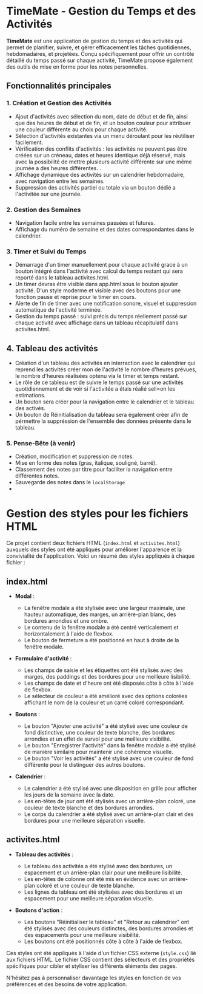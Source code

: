 # TimeMate - Gestion du Temps et des Activités

**TimeMate** est une application de gestion du temps et des activités qui permet de planifier, suivre, et gérer efficacement les tâches quotidiennes, hebdomadaires, et projetées. Conçu spécifiquement pour offrir un contrôle détaillé du temps passé sur chaque activité, TimeMate propose également des outils de mise en forme pour les notes personnelles.

## Fonctionnalités principales

### 1. Création et Gestion des Activités

- Ajout d'activités avec sélection du nom, date de début et de fin, ainsi que des heures de début et de fin, et un bouton couleur pour attribuer une couleur différente au choix pour chaque activité.
- Sélection d'activités existantes via un menu déroulant pour les réutiliser facilement.
- Vérification des conflits d'activités : les activités ne peuvent pas être créées sur un créneau, dates et heures identique déjà réservé, mais avec la possibilité de mettre plusieurs activité différente sur une même journée a des heures différentes. .
- Affichage dynamique des activités sur un calendrier hebdomadaire, avec navigation entre les semaines.
- Suppression des activités partiel ou totale via un bouton dédié a l'activitée sur une journée.

### 2. Gestion des Semaines

- Navigation facile entre les semaines passées et futures.
- Affichage du numéro de semaine et des dates correspondantes dans le calendrier.

### 3. Timer et Suivi du Temps

- Démarrage d'un timer manuellement pour chaque activité grace à un bouton intégré dans l'activité avec calcul du temps restant qui sera reporté dans le tableau activites.html.
- Un timer devras étre visible dans app.html sous le bouton ajouter activité. D'un style moderme et visible avec des boutons pour une fonction pause et reprise pour le timer en cours.
- Alerte de fin de timer avec une notification sonore, visuel et suppression automatique de l'activité terminée.
- Gestion du temps passé : suivi précis du temps réellement passé sur chaque activité avec affichage dans un tableau récapitulatif dans activites.html.

## 4. Tableau des activités

- Création d'un tableau des activités en interraction avec le calendrier qui reprend les activités créer mon de l'activité le nombre d'heures prévues, le nombre d'heures réalisées optenu via le timer et temps restant.
- Le rôle de ce tableau est de suivre le temps passé sur une activités quotidiennement et de voir si l'activitée a étais réalié seli=on les estimations.
- Un bouton sera créer pour la navigation entre le calendrier et le tableau des activés.
- Un bouton de Réinitialisation du tableau sera également créer afin de pérmettre la suppréssion de l'ensemble des données présente dans le tableau.

### 5. Pense-Bête (à venir)

- Création, modification et suppression de notes.
- Mise en forme des notes (gras, italique, souligné, barré).
- Classement des notes par titre pour faciliter la navigation entre différentes notes.
- Sauvegarde des notes dans le `localStorage`
-

# Gestion des styles pour les fichiers HTML

Ce projet contient deux fichiers HTML (`index.html` et `activites.html`) auxquels des styles ont été appliqués pour améliorer l'apparence et la convivialité de l'application. Voici un résumé des styles appliqués à chaque fichier :

## index.html

- **Modal** :

  - La fenêtre modale a été stylisée avec une largeur maximale, une hauteur automatique, des marges, un arrière-plan blanc, des bordures arrondies et une ombre.
  - Le contenu de la fenêtre modale a été centré verticalement et horizontalement à l'aide de flexbox.
  - Le bouton de fermeture a été positionné en haut à droite de la fenêtre modale.

- **Formulaire d'activité** :

  - Les champs de saisie et les étiquettes ont été stylisés avec des marges, des paddings et des bordures pour une meilleure lisibilité.
  - Les champs de date et d'heure ont été disposés côte à côte à l'aide de flexbox.
  - Le sélecteur de couleur a été amélioré avec des options colorées affichant le nom de la couleur et un carré coloré correspondant.

- **Boutons** :

  - Le bouton "Ajouter une activité" a été stylisé avec une couleur de fond distinctive, une couleur de texte blanche, des bordures arrondies et un effet de survol pour une meilleure visibilité.
  - Le bouton "Enregistrer l'activité" dans la fenêtre modale a été stylisé de manière similaire pour maintenir une cohérence visuelle.
  - Le bouton "Voir les activités" a été stylisé avec une couleur de fond différente pour le distinguer des autres boutons.

- **Calendrier** :
  - Le calendrier a été stylisé avec une disposition en grille pour afficher les jours de la semaine avec la date.
  - Les en-têtes de jour ont été stylisés avec un arrière-plan coloré, une couleur de texte blanche et des bordures arrondies.
  - Le corps du calendrier a été stylisé avec un arrière-plan clair et des bordures pour une meilleure séparation visuelle.

## activites.html

- **Tableau des activités** :

  - Le tableau des activités a été stylisé avec des bordures, un espacement et un arrière-plan clair pour une meilleure lisibilité.
  - Les en-têtes de colonne ont été mis en évidence avec un arrière-plan coloré et une couleur de texte blanche.
  - Les lignes du tableau ont été stylisées avec des bordures et un espacement pour une meilleure séparation visuelle.

- **Boutons d'action** :
  - Les boutons "Réinitialiser le tableau" et "Retour au calendrier" ont été stylisés avec des couleurs distinctes, des bordures arrondies et des espacements pour une meilleure visibilité.
  - Les boutons ont été positionnés côte à côte à l'aide de flexbox.

Ces styles ont été appliqués à l'aide d'un fichier CSS externe (`style.css`) lié aux fichiers HTML. Le fichier CSS contient des sélecteurs et des propriétés spécifiques pour cibler et styliser les différents éléments des pages.

N'hésitez pas à personnaliser davantage les styles en fonction de vos préférences et des besoins de votre application.
